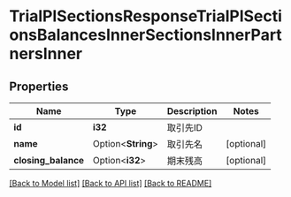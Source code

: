 # TrialPlSectionsResponseTrialPlSectionsBalancesInnerSectionsInnerPartnersInner

## Properties

Name | Type | Description | Notes
------------ | ------------- | ------------- | -------------
**id** | **i32** | 取引先ID | 
**name** | Option<**String**> | 取引先名 | [optional]
**closing_balance** | Option<**i32**> | 期末残高 | [optional]

[[Back to Model list]](../README.md#documentation-for-models) [[Back to API list]](../README.md#documentation-for-api-endpoints) [[Back to README]](../README.md)


